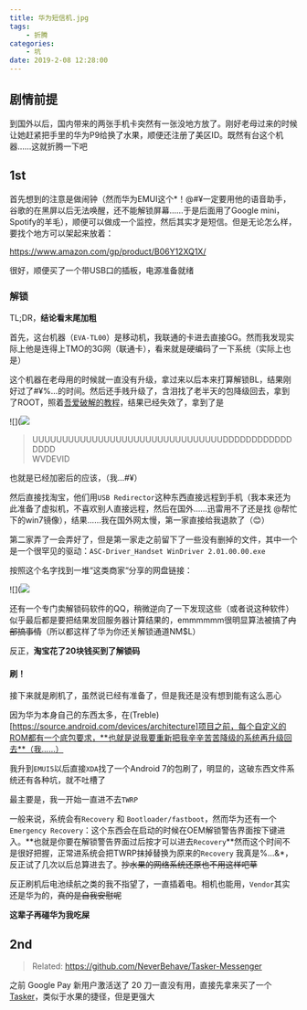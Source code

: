 ```yaml
---
title: 华为短信机.jpg
tags: 
    - 折腾
categories:
    - 坑
date: 2019-2-08 12:28:00
---
```


## 剧情前提

到国外以后，国内带来的两张手机卡突然有一张没地方放了。刚好老母过来的时候让她赶紧把手里的华为P9给换了水果，顺便还注册了美区ID。既然有台这个机器……这就折腾一下吧

## 1st

首先想到的注意是做闹钟（然而华为EMUI这个*！@#¥一定要用他的语音助手，谷歌的在黑屏以后无法唤醒，还不能解锁屏幕……于是后面用了Google mini，Spotify的羊毛），顺便可以做成一个监控，然后其实才是短信。但是无论怎么样，要找个地方可以架起来放着：

https://www.amazon.com/gp/product/B06Y12XQ1X/

很好，顺便买了一个带USB口的插板，电源准备就绪

### 解锁

TL;DR，**结论看末尾加粗**

首先，这台机器（`EVA-TL00`）是移动机，我联通的卡进去直接GG。然而我发现实际上他是连得上TMO的3G网（联通卡），看来就是硬编码了一下系统（实际上也是）

这个机器在老母用的时候就一直没有升级，拿过来以后本来打算解锁BL，结果刚好过了#¥%…的时间。然后还手贱升级了，含泪找了老半天的包降级回去，拿到了ROOT，照着[吾爱破解的教程](https://www.52pojie.cn/thread-816065-1-1.html)，结果已经失效了，拿到了是

![](![](/images/media/tasker-messenger/unlock_1.jpg)

>UUUUUUUUUUUUUUUUUUUUUUUUUUUUUUUUDDDDDDDDDDDDDDDD  
WVDEVID

也就是已经加密后的应该，（我…#¥）

然后直接找淘宝，他们用`USB Redirector`这种东西直接远程到手机（我本来还为此准备了虚拟机，不喜欢别人直接远程，然后在国外……迅雷用不了还是找 @帮忙下的win7镜像），结果……我在国外网太慢，第一家直接给我退款了（😊）

第二家弄了一会弄好了，但是第一家走之前留下了一些没有删掉的文件，其中一个是一个很罕见的驱动：`ASC-Driver_Handset WinDriver 2.01.00.00.exe`

按照这个名字找到一堆“这类商家“分享的网盘链接：

![](![](/images/media/tasker-messenger/pan_1.jpg)

还有一个专门卖解锁码软件的QQ，稍微逆向了一下发现这些（或者说这种软件）似乎最后都是要把结果发回服务器计算结果的，emmmmmm很明显算法被搞了~~内部搞事情~~（所以都这样了华为你还关解锁通道NM$L）

反正，**淘宝花了20块钱买到了解锁码**

#### 刷！

接下来就是刷机了，虽然说已经有准备了，但是我还是没有想到能有这么恶心

因为华为本身自己的东西太多，在(Treble)[https://source.android.com/devices/architecture]项目之前，每个自定义的ROM都有一个底包要求，**也就是说我要重新把我辛辛苦苦降级的系统再升级回去**（我……）

我升到`EMUI5`以后直接`XDA`找了一个Android 7的包刷了，明显的，这破东西文件系统还有各种坑，就不吐槽了

最主要是，我一开始一直进不去`TWRP`

一般来说，系统会有`Recovery` 和 `Bootloader/fastboot`，然而华为还有一个`Emergency Recovery`：这个东西会在启动的时候在OEM解锁警告界面按下键进入。**也就是你要在解锁警告界面过后按才可以进去`Recovery`**然而这个时间不是很好把握，正常进系统会把TWRP抹掉替换为原来的`Recovery`
我真是%…&*，反正试了几次以后总算进去了。~~抄水果的网络系统还原也不用这样吧草~~

反正刷机后电池续航之类的我不指望了，一直插着电。相机也能用，`Vendor`其实还是华为的，~~真的是自我安慰呢~~

**这辈子再碰华为我吃屎**

## 2nd

> Related: https://github.com/NeverBehave/Tasker-Messenger

之前 Google Pay 新用户激活送了 20 刀一直没有用，直接先拿来买了一个[Tasker](https://play.google.com/store/apps/details?id=net.dinglisch.android.taskerm)，类似于水果的捷径，但是更强大

<!--stackedit_data:
eyJoaXN0b3J5IjpbMTM1NjIxMTAwLC0xODIzOTY2NDkyLDIwOD
Y2OTExMTFdfQ==
-->